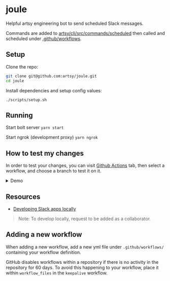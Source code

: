# joule

Helpful artsy engineering bot to send scheduled Slack messages.

Commands are added to [artsy/cli/src/commands/scheduled](https://github.com/artsy/cli/tree/main/src/commands/scheduled) then called and scheduled under [.github/workflows](.github/workflows).

## Setup

Clone the repo:

```sh
git clone git@github.com:artsy/joule.git
cd joule
```

Install dependencies and setup config values:

```
./scripts/setup.sh
```

## Running

Start bolt server
`yarn start`

Start ngrok (development proxy)
`yarn ngrok`

## How to test my changes

In order to test your changes, you can visit [Github Actions](https://github.com/artsy/joule/actions) tab, then select a workflow, and choose a branch to test it on it.

<details>
<summary>Demo</summary>

![how_to_test](docs/images/how_to_test.gif)

</details>

## Resources

- [Developing Slack apps locally](https://slack.dev/node-slack-sdk/tutorials/local-development)

> Note: To develop locally, request to be added as a collaborator.

## Adding a new workflow

When adding a new workflow, add a new yml file under `.github/workflows/` containing your workflow definition.

GitHub disables workflows within a repository if there is no activity in the repository for 60 days.
To avoid this happening to your workflow, place it within `workflow_files` in the `keepalive` workflow.
